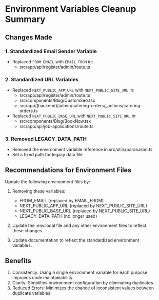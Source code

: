 # Environment Variables Cleanup Summary

## Changes Made

### 1. Standardized Email Sender Variable
- Replaced `FROM_EMAIL` with `EMAIL_FROM` in:
  - src/app/api/register/admin/route.ts

### 2. Standardized URL Variables
- Replaced `NEXT_PUBLIC_APP_URL` with `NEXT_PUBLIC_SITE_URL` in:
  - src/app/api/register/admin/route.ts
  - src/components/Blog/CustomSeo.tsx
  - src/app/(backend)/admin/catering-orders/_actions/catering-orders.ts
- Replaced `NEXT_PUBLIC_BASE_URL` with `NEXT_PUBLIC_SITE_URL` in:
  - src/components/Blog/BookNow.tsx
  - src/app/api/job-applications/route.ts

### 3. Removed LEGACY_DATA_PATH
- Removed the environment variable reference in src/utils/parseJson.ts
- Set a fixed path for legacy data file

## Recommendations for Environment Files

Update the following environment files by:

1. Removing these variables:
   - FROM_EMAIL (replaced by EMAIL_FROM)
   - NEXT_PUBLIC_APP_URL (replaced by NEXT_PUBLIC_SITE_URL)
   - NEXT_PUBLIC_BASE_URL (replaced by NEXT_PUBLIC_SITE_URL)
   - LEGACY_DATA_PATH (no longer used)

2. Update the .env.local file and any other environment files to reflect these changes.

3. Update documentation to reflect the standardized environment variables.

## Benefits

1. Consistency: Using a single environment variable for each purpose improves code maintainability.
2. Clarity: Simplifies environment configuration by eliminating duplicates.
3. Reduced Errors: Minimizes the chance of inconsistent values between duplicate variables. 